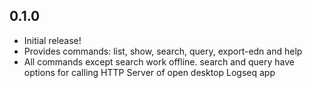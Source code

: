 ## 0.1.0

* Initial release!
* Provides commands: list, show, search, query, export-edn and help
* All commands except search work offline. search and query have options for calling HTTP Server of
  open desktop Logseq app
